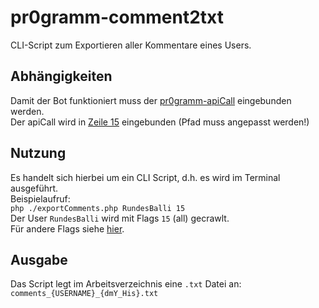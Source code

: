 # pr0gramm-comment2txt
CLI-Script zum Exportieren aller Kommentare eines Users.

## Abhängigkeiten
Damit der Bot funktioniert muss der [pr0gramm-apiCall](https://github.com/RundesBalli/pr0gramm-apiCall) eingebunden werden.  
Der apiCall wird in [Zeile 15](https://github.com/RundesBalli/pr0gramm-comment2txt/blob/master/exportComments.php#L15) eingebunden (Pfad muss angepasst werden!)

## Nutzung
Es handelt sich hierbei um ein CLI Script, d.h. es wird im Terminal ausgeführt.  
Beispielaufruf:  
`php ./exportComments.php RundesBalli 15`  
Der User `RundesBalli` wird mit Flags `15` (all) gecrawlt.  
Für andere Flags siehe [hier](https://github.com/RundesBalli/pr0gramm-comment2txt/blob/master/exportComments.php#L88).

## Ausgabe
Das Script legt im Arbeitsverzeichnis eine `.txt` Datei an:  
`comments_{USERNAME}_{dmY_His}.txt`